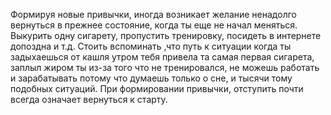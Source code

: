 Формируя новые привычки, иногда возникает желание ненадолго вернуться в прежнее состояние, когда ты еще не начал меняться. Выкурить одну сигарету, пропустить тренировку, посидеть в интернете допоздна и т.д.
Стоить вспоминать ,что путь к ситуации когда  ты задыхаешься от кашля утром тебя привела та самая первая сигарета, заплыл жиром ты из-за того что не тренировался, не можешь работать и зарабатывать потому что думаешь только о сне, и тысячи тому подобных ситуаций.
При формировании привычки, отступить почти всегда означает вернуться к старту. 
